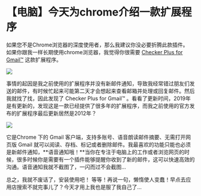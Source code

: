 # 【电脑】今天为chrome介绍一款扩展程序


如果您不是Chrome浏览器的深度使用者，那么我建议你没必要折腾此款插件。
如果你跟我一样长期使用chrome浏览器，我觉得你很需要 [Checker Plus for Gmail™](https://chrome.google.com/webstore/detail/checker-plus-for-gmail/oeopbcgkkoapgobdbedcemjljbihmemj) 这款扩展程序。

![](https://img.1078503.org/imgs/2019/06/6650e6e63145cce0.jpg)

事情的起因是我之前使用的扩展程序并没有新邮件通知，导致我经常错过朋友们发送的邮件，有时候忙起来可能第二天才会想起来查看邮箱并处理或回复邮件。然后我就找了找，因此发现了 Checker Plus for Gmail™ 。看看了更新时间，2019年是有更新的，发现这是一款已经提供了很多年的扩展程序，而我之前使用的官方发布的扩展程序最后更新居然是2012年？

![](https://img.1078503.org/imgs/2019/06/246a3f01bee4d215.jpg)

它是Chrome 下的 Gmail 客户端，支持多账号、语音朗读邮件摘要、无需打开网页版 Gmail 就可以阅读、存档、标记或者删除邮件。我最喜欢的功能只能也必须是新邮件通知，**语音通知哦！**当你在专注于电脑上的工作或者浏览网页的时候，很多时候你是需要有一个插件能够提醒你收到了新的邮件，这可以快速高效的沟通。语音通知我就不截图了，一闪而过不会截图...

总之，我就不废话了，安装使用吧！
等等！再说一句，懒惰使人变蠢！早点去应用店搜索不就完事儿了？今天才用上我也是服了我自己了...

